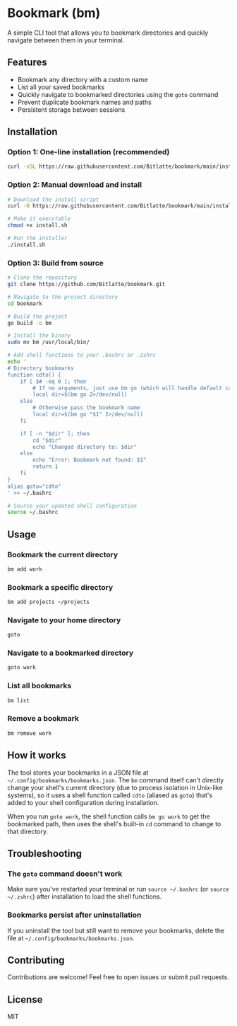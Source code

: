# Bookmark (bm)

A simple CLI tool that allows you to bookmark directories and quickly navigate between them in your terminal.

## Features

- Bookmark any directory with a custom name
- List all your saved bookmarks
- Quickly navigate to bookmarked directories using the `goto` command
- Prevent duplicate bookmark names and paths
- Persistent storage between sessions

## Installation

### Option 1: One-line installation (recommended)

```bash
curl -sSL https://raw.githubusercontent.com/Bitlatte/bookmark/main/install.sh | bash
```

### Option 2: Manual download and install

```bash
# Download the install script
curl -O https://raw.githubusercontent.com/Bitlatte/bookmark/main/install.sh

# Make it executable
chmod +x install.sh

# Run the installer
./install.sh
```

### Option 3: Build from source

```bash
# Clone the repository
git clone https://github.com/Bitlatte/bookmark.git

# Navigate to the project directory
cd bookmark

# Build the project
go build -o bm

# Install the binary
sudo mv bm /usr/local/bin/

# Add shell functions to your .bashrc or .zshrc
echo '
# Directory bookmarks
function cdto() {
    if [ $# -eq 0 ]; then
        # If no arguments, just use bm go (which will handle default case)
        local dir=$(bm go 2>/dev/null)
    else
        # Otherwise pass the bookmark name
        local dir=$(bm go "$1" 2>/dev/null)
    fi

    if [ -n "$dir" ]; then
        cd "$dir"
        echo "Changed directory to: $dir"
    else
        echo "Error: Bookmark not found: $1"
        return 1
    fi
}
alias goto="cdto"
' >> ~/.bashrc

# Source your updated shell configuration
source ~/.bashrc
```

## Usage

### Bookmark the current directory

```bash
bm add work
```

### Bookmark a specific directory

```bash
bm add projects ~/projects
```

### Navigate to your home directory
```bash
goto
```

### Navigate to a bookmarked directory

```bash
goto work
```

### List all bookmarks

```bash
bm list
```

### Remove a bookmark

```bash
bm remove work
```

## How it works

The tool stores your bookmarks in a JSON file at `~/.config/bookmarks/bookmarks.json`. The `bm` command itself can't directly change your shell's current directory (due to process isolation in Unix-like systems), so it uses a shell function called `cdto` (aliased as `goto`) that's added to your shell configuration during installation.

When you run `goto work`, the shell function calls `bm go work` to get the bookmarked path, then uses the shell's built-in `cd` command to change to that directory.

## Troubleshooting

### The `goto` command doesn't work

Make sure you've restarted your terminal or run `source ~/.bashrc` (or `source ~/.zshrc`) after installation to load the shell functions.

### Bookmarks persist after uninstallation

If you uninstall the tool but still want to remove your bookmarks, delete the file at `~/.config/bookmarks/bookmarks.json`.

## Contributing

Contributions are welcome! Feel free to open issues or submit pull requests.

## License

MIT
